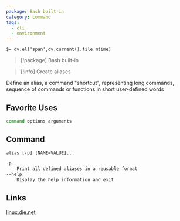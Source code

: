```yaml
---
package: Bash built-in
category: command
tags:
  - cli
  - environment
---
```


`$= dv.el('span',dv.current().file.mtime)`
> [!package] Bash built-in

> [!info] Create aliases

Define an alias, a command "shortcut", representing long commands, sequence of commands or functions in short user-defined words

## Favorite Uses
```sh
command options arguments
```

## Command
```txt
alias [-p] [NAME=VALUE]...

-p
	Print all defined aliases in a reusable format
--help
	Display the help information and exit
```

## Links
[linux.die.net](https://linux.die.net/man/1/alias)
